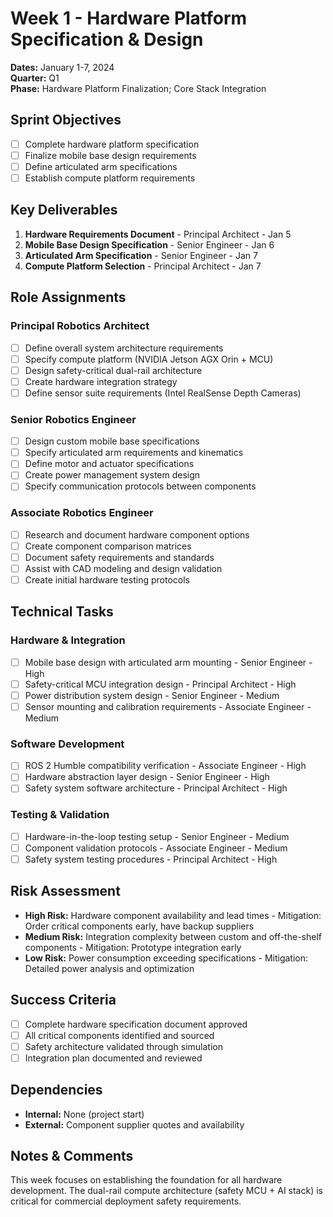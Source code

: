 # Week 1 - Hardware Platform Specification & Design
**Dates:** January 1-7, 2024  
**Quarter:** Q1  
**Phase:** Hardware Platform Finalization; Core Stack Integration

## Sprint Objectives
- [ ] Complete hardware platform specification
- [ ] Finalize mobile base design requirements
- [ ] Define articulated arm specifications
- [ ] Establish compute platform requirements

## Key Deliverables
1. **Hardware Requirements Document** - Principal Architect - Jan 5
2. **Mobile Base Design Specification** - Senior Engineer - Jan 6
3. **Articulated Arm Specification** - Senior Engineer - Jan 7
4. **Compute Platform Selection** - Principal Architect - Jan 7

## Role Assignments

### Principal Robotics Architect
- [ ] Define overall system architecture requirements
- [ ] Specify compute platform (NVIDIA Jetson AGX Orin + MCU)
- [ ] Design safety-critical dual-rail architecture
- [ ] Create hardware integration strategy
- [ ] Define sensor suite requirements (Intel RealSense Depth Cameras)

### Senior Robotics Engineer
- [ ] Design custom mobile base specifications
- [ ] Specify articulated arm requirements and kinematics
- [ ] Define motor and actuator specifications
- [ ] Create power management system design
- [ ] Specify communication protocols between components

### Associate Robotics Engineer
- [ ] Research and document hardware component options
- [ ] Create component comparison matrices
- [ ] Document safety requirements and standards
- [ ] Assist with CAD modeling and design validation
- [ ] Create initial hardware testing protocols

## Technical Tasks

### Hardware & Integration
- [ ] Mobile base design with articulated arm mounting - Senior Engineer - High
- [ ] Safety-critical MCU integration design - Principal Architect - High
- [ ] Power distribution system design - Senior Engineer - Medium
- [ ] Sensor mounting and calibration requirements - Associate Engineer - Medium

### Software Development
- [ ] ROS 2 Humble compatibility verification - Associate Engineer - High
- [ ] Hardware abstraction layer design - Senior Engineer - High
- [ ] Safety system software architecture - Principal Architect - High

### Testing & Validation
- [ ] Hardware-in-the-loop testing setup - Senior Engineer - Medium
- [ ] Component validation protocols - Associate Engineer - Medium
- [ ] Safety system testing procedures - Principal Architect - High

## Risk Assessment
- **High Risk:** Hardware component availability and lead times - Mitigation: Order critical components early, have backup suppliers
- **Medium Risk:** Integration complexity between custom and off-the-shelf components - Mitigation: Prototype integration early
- **Low Risk:** Power consumption exceeding specifications - Mitigation: Detailed power analysis and optimization

## Success Criteria
- [ ] Complete hardware specification document approved
- [ ] All critical components identified and sourced
- [ ] Safety architecture validated through simulation
- [ ] Integration plan documented and reviewed

## Dependencies
- **Internal:** None (project start)
- **External:** Component supplier quotes and availability

## Notes & Comments
This week focuses on establishing the foundation for all hardware development. The dual-rail compute architecture (safety MCU + AI stack) is critical for commercial deployment safety requirements.
